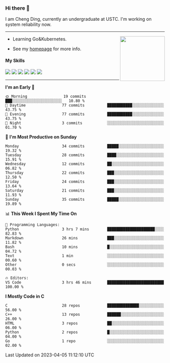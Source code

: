 ### Hi there 👋

I am Cheng Ding, currently an undergraduate at USTC.
I'm working on system reliability now.

---

<img align="right" height="141" src="https://github-readme-stats.vercel.app/api?username=IrisesD&theme=tokyonight&show_icons=true&count_private=true">

-  Learning Go&Kubernetes.

-  See my [homepage](https://irisesd.github.io) for more info.

#### My Skills

![](https://img.shields.io/badge/C++-65318e?logo=cplusplus&logoColor=fff)
![](https://img.shields.io/badge/Python-3e74a2?logo=python&logoColor=fff)
![](https://img.shields.io/badge/C-5654a2?logo=c&logoColor=fff)
![](https://img.shields.io/badge/Go-00aaff?logo=go&logoColor=fff)
![](https://img.shields.io/badge/Docker-0088ff?logo=docker&logoColor=fff)
![](https://img.shields.io/badge/Kubernetes-0066FF?logo=kubernetes&logoColor=fff)

---
<!--START_SECTION:waka-->
**I'm an Early 🐤** 

```text
🌞 Morning                19 commits          ███░░░░░░░░░░░░░░░░░░░░░░   10.80 % 
🌆 Daytime                77 commits          ███████████░░░░░░░░░░░░░░   43.75 % 
🌃 Evening                77 commits          ███████████░░░░░░░░░░░░░░   43.75 % 
🌙 Night                  3 commits           ░░░░░░░░░░░░░░░░░░░░░░░░░   01.70 % 
```
📅 **I'm Most Productive on Sunday** 

```text
Monday                   34 commits          █████░░░░░░░░░░░░░░░░░░░░   19.32 % 
Tuesday                  28 commits          ████░░░░░░░░░░░░░░░░░░░░░   15.91 % 
Wednesday                12 commits          ██░░░░░░░░░░░░░░░░░░░░░░░   06.82 % 
Thursday                 22 commits          ███░░░░░░░░░░░░░░░░░░░░░░   12.50 % 
Friday                   24 commits          ███░░░░░░░░░░░░░░░░░░░░░░   13.64 % 
Saturday                 21 commits          ███░░░░░░░░░░░░░░░░░░░░░░   11.93 % 
Sunday                   35 commits          █████░░░░░░░░░░░░░░░░░░░░   19.89 % 
```


📊 **This Week I Spent My Time On** 

```text
💬 Programming Languages: 
Python                   3 hrs 7 mins        █████████████████████░░░░   82.83 % 
Markdown                 26 mins             ███░░░░░░░░░░░░░░░░░░░░░░   11.82 % 
Bash                     10 mins             █░░░░░░░░░░░░░░░░░░░░░░░░   04.72 % 
Text                     1 min               ░░░░░░░░░░░░░░░░░░░░░░░░░   00.60 % 
Other                    0 secs              ░░░░░░░░░░░░░░░░░░░░░░░░░   00.03 % 

🔥 Editors: 
VS Code                  3 hrs 46 mins       █████████████████████████   100.00 % 
```

**I Mostly Code in C** 

```text
C                        28 repos            ██████████████░░░░░░░░░░░   56.00 % 
C++                      13 repos            ██████░░░░░░░░░░░░░░░░░░░   26.00 % 
HTML                     3 repos             ██░░░░░░░░░░░░░░░░░░░░░░░   06.00 % 
Python                   2 repos             █░░░░░░░░░░░░░░░░░░░░░░░░   04.00 % 
Go                       1 repo              ░░░░░░░░░░░░░░░░░░░░░░░░░   02.00 % 
```




 Last Updated on 2023-04-05 11:12:10 UTC
<!--END_SECTION:waka-->